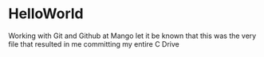 # HelloWorld
Working with Git and Github at Mango 
let it be known that this was the very file that resulted in me committing my entire C Drive
